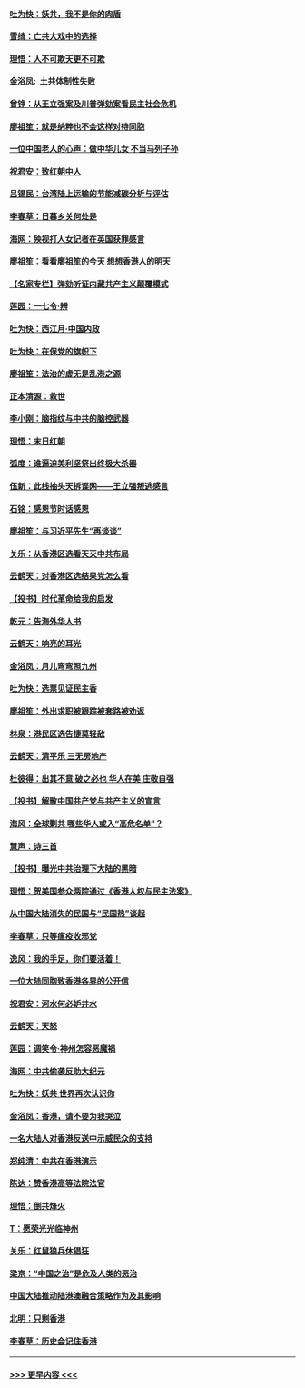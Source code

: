 #### [吐为快：妖共，我不是你的肉盾](../pages/nsc993/n11701366.md?t=12051322) 
#### [雪绮：亡共大戏中的选择](../pages/nsc993/n11699922.md?t=12051322) 
#### [理悟：人不可欺天更不可欺](../pages/nsc993/n11699657.md?t=12051322) 
#### [金浴凤:  土共体制性失败](../pages/nsc993/n11699361.md?t=12051322) 
#### [曾铮：从王立强案及川普弹劾案看民主社会危机](../pages/nsc993/n11699318.md?t=12051322) 
#### [廖祖笙：就是纳粹也不会这样对待同胞](../pages/nsc993/n11697658.md?t=12051322) 
#### [一位中国老人的心声：做中华儿女 不当马列子孙](../pages/nsc993/n11697525.md?t=12051322) 
#### [祝君安：致红朝中人](../pages/nsc993/n11697518.md?t=12051322) 
#### [吕锡民：台湾陆上运输的节能减碳分析与评估](../pages/nsc993/n11694983.md?t=12051322) 
#### [李春草：日暮乡关何处是](../pages/nsc993/n11694805.md?t=12051322) 
#### [海网：殃视打人女记者在英国获罪感言](../pages/nsc993/n11693832.md?t=12051322) 
#### [廖祖笙：看看廖祖笙的今天 想想香港人的明天](../pages/nsc993/n11693707.md?t=12051322) 
#### [【名家专栏】弹劾听证内藏共产主义颠覆模式](../pages/nsc993/n11693563.md?t=12051322) 
#### [莲园：一七令‧辨](../pages/nsc993/n11692558.md?t=12051322) 
#### [吐为快：西江月·中国内政](../pages/nsc993/n11692071.md?t=12051322) 
#### [吐为快：在保党的旗帜下](../pages/nsc993/n11691188.md?t=12051322) 
#### [廖祖笙：法治的虚无是乱港之源](../pages/nsc993/n11690605.md?t=12051322) 
#### [正本清源：救世](../pages/nsc993/n11689134.md?t=12051322) 
#### [李小刚：脑指纹与中共的脑控武器](../pages/nsc993/n11688900.md?t=12051322) 
#### [理悟：末日红朝](../pages/nsc993/n11688829.md?t=12051322) 
#### [弧度：谁逼迫美利坚祭出终极大杀器](../pages/nsc993/n11688735.md?t=12051322) 
#### [伍新：此线抽头天拆谍网——王立强叛逃感言](../pages/nsc993/n11687981.md?t=12051322) 
#### [石铭：感恩节时话感恩](../pages/nsc993/n11687568.md?t=12051322) 
#### [廖祖笙：与习近平先生“再谈谈”](../pages/nsc993/n11687005.md?t=12051322) 
#### [关乐：从香港区选看天灭中共布局](../pages/nsc993/n11686647.md?t=12051322) 
#### [云鹤天：对香港区选结果党怎么看](../pages/nsc993/n11686216.md?t=12051322) 
#### [【投书】时代革命给我的启发](../pages/nsc993/n11684287.md?t=12051322) 
#### [乾元：告海外华人书](../pages/nsc993/n11684044.md?t=12051322) 
#### [云鹤天：响亮的耳光](../pages/nsc993/n11684254.md?t=12051322) 
#### [金浴凤：月儿弯弯照九州](../pages/nsc993/n11684231.md?t=12051322) 
#### [吐为快：选票见证民主香](../pages/nsc993/n11684206.md?t=12051322) 
#### [廖祖笙：外出求职被跟踪被套路被劝返](../pages/nsc993/n11683874.md?t=12051322) 
#### [林泉：港民区选告捷莫轻敌](../pages/nsc993/n11683930.md?t=12051322) 
#### [云鹤天：清平乐 三无房地产](../pages/nsc993/n11681521.md?t=12051322) 
#### [杜彼得：出其不意 破之必也 华人在美 庄敬自强](../pages/nsc993/n11679554.md?t=12051322) 
#### [【投书】解散中国共产党与共产主义的宣言](../pages/nsc993/n11679177.md?t=12051322) 
#### [海风：全球剿共 哪些华人或入“高危名单”？](../pages/nsc993/n11678617.md?t=12051322) 
#### [慧声：诗三首](../pages/nsc993/n11678848.md?t=12051322) 
#### [【投书】曝光中共治理下大陆的黑暗](../pages/nsc993/n11678674.md?t=12051322) 
#### [理悟：贺美国参众两院通过《香港人权与民主法案》](../pages/nsc993/n11678104.md?t=12051322) 
#### [从中国大陆消失的民国与“民国热”谈起](../pages/nsc993/n11678075.md?t=12051322) 
#### [李春草：只等瘟疫收邪党](../pages/nsc993/n11677308.md?t=12051322) 
#### [逸风：我的手足，你们要活着！](../pages/nsc993/n11676352.md?t=12051322) 
#### [一位大陆同胞致香港各界的公开信](../pages/nsc993/n11675761.md?t=12051322) 
#### [祝君安：河水何必妒井水](../pages/nsc993/n11675746.md?t=12051322) 
#### [云鹤天：天怒](../pages/nsc993/n11675718.md?t=12051322) 
#### [莲园：调笑令‧神州怎容恶魔祸](../pages/nsc993/n11675648.md?t=12051322) 
#### [海网：中共偷袭反助大纪元](../pages/nsc993/n11673515.md?t=12051322) 
#### [吐为快：妖共 世界再次认识你](../pages/nsc993/n11673506.md?t=12051322) 
#### [金浴凤：香港，请不要为我哭泣](../pages/nsc993/n11673248.md?t=12051322) 
#### [一名大陆人对香港反送中示威民众的支持](../pages/nsc993/n11672615.md?t=12051322) 
#### [郑纯清：中共在香港演示](../pages/nsc993/n11670539.md?t=12051322) 
#### [陈达：赞香港高等法院法官](../pages/nsc993/n11669542.md?t=12051322) 
#### [理悟：倒共烽火](../pages/nsc993/n11668844.md?t=12051322) 
#### [T：愿荣光光临神州](../pages/nsc993/n11668421.md?t=12051322) 
#### [关乐：红鼠狼兵休猖狂](../pages/nsc993/n11668378.md?t=12051322) 
#### [梁京：“中国之治”是危及人类的恶治](../pages/nsc993/n11668328.md?t=12051322) 
#### [中国大陆推动陆港澳融合策略作为及其影响](../pages/nsc993/n11668157.md?t=12051322) 
#### [北明：只剩香港](../pages/nsc993/n11668002.md?t=12051322) 
#### [李春草：历史会记住香港](../pages/nsc993/n11667927.md?t=12051322) 

----
#### [ >>> 更早内容 <<< ](../indexes/nsc993-earlier.md)

